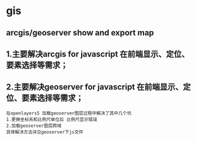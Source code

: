 # gis
## arcgis/geoserver show and export map

## 1.主要解决arcgis for javascript 在前端显示、定位、要素选择等需求；

## 2.主要解决geoserver for javascript 在前端显示、定位、要素选择等需求；
```
在openlayers5 加载geoserver图层过程中解决了其中几个坑
1.更换坐标系和比例尺单位后 比例尺显示错误
2.加载geoserver图层跨域
具体解决方法详见geoserver下js文件
```
